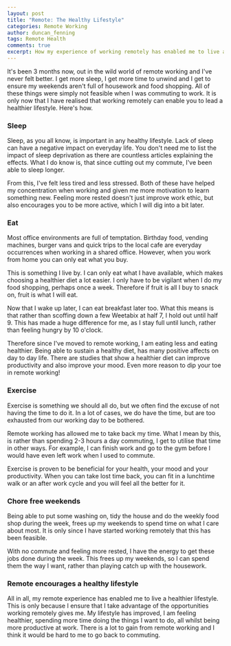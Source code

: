 ```yaml
---
layout: post
title: "Remote: The Healthy Lifestyle"
categories: Remote Working
author: duncan_fenning
tags: Remote Health
comments: true
excerpt: How my experience of working remotely has enabled me to live a healthier lifestyle.
---
```


It's been 3 months now, out in the wild world of remote working and I've never felt better. I get more sleep, I get more time to unwind and I get to ensure my weekends aren't full of housework and food shopping. All of these things were simply not feasible when I was commuting to work. It is only now that I have realised that working remotely can enable you to lead a healthier lifestyle. Here's how.

### Sleep

Sleep, as you all know, is important in any healthy lifestyle. Lack of sleep can have a negative impact on everyday life. You don't need me to list the impact of sleep deprivation as there are countless articles explaining the effects. What I do know is, that since cutting out my commute, I've been able to sleep longer.

From this, I've felt less tired and less stressed. Both of these have helped my concentration when working and given me more motivation to learn something new. Feeling more rested doesn't just improve work ethic, but also encourages you to be more active, which I will dig into a bit later.

### Eat

Most office environments are full of temptation. Birthday food, vending machines, burger vans and quick trips to the local cafe are everyday occurrences when working in a shared office. However, when you work from home you can only eat what you buy.

This is something I live by. I can only eat what I have available, which makes choosing a healthier diet a lot easier. I only have to be vigilant when I do my food shopping, perhaps once a week. Therefore if fruit is all I buy to snack on, fruit is what I will eat.

Now that I wake up later, I can eat breakfast later too. What this means is that rather than scoffing down a few Weetabix at half 7, I hold out until half 9. This has made a huge difference for me, as I stay full until lunch, rather than feeling hungry by 10 o'clock.

Therefore since I've moved to remote working, I am eating less and eating healthier. Being able to sustain a healthy diet, has many positive affects on day to day life. There are studies that show a healthier diet can improve productivity and also improve your mood. Even more reason to dip your toe in remote working!

### Exercise

Exercise is something we should all do, but we often find the excuse of not having the time to do it. In a lot of cases, we do have the time, but are too exhausted from our working day to be bothered.

Remote working has allowed me to take back my time. What I mean by this, is rather than spending 2-3 hours a day commuting, I get to utilise that time in other ways. For example, I can finish work and go to the gym before I would have even left work when I used to commute.

Exercise is proven to be beneficial for your health, your mood and your productivity. When you can take lost time back, you can fit in a lunchtime walk or an after work cycle and you will feel all the better for it.

### Chore free weekends

Being able to put some washing on, tidy the house and do the weekly food shop during the week, frees up my weekends to spend time on what I care about most. It is only since I have started working remotely that this has been feasible.

With no commute and feeling more rested, I have the energy to get these jobs done during the week. This frees up my weekends, so I can spend them the way I want, rather than playing catch up with the housework.

### Remote encourages a healthy lifestyle

All in all, my remote experience has enabled me to live a healthier lifestyle. This is only because I ensure that I take advantage of the opportunities working remotely gives me. My lifestyle has improved, I am feeling healthier, spending more time doing the things I want to do, all whilst being more productive at work. There is a lot to gain from remote working and I think it would be hard to me to go back to commuting.
